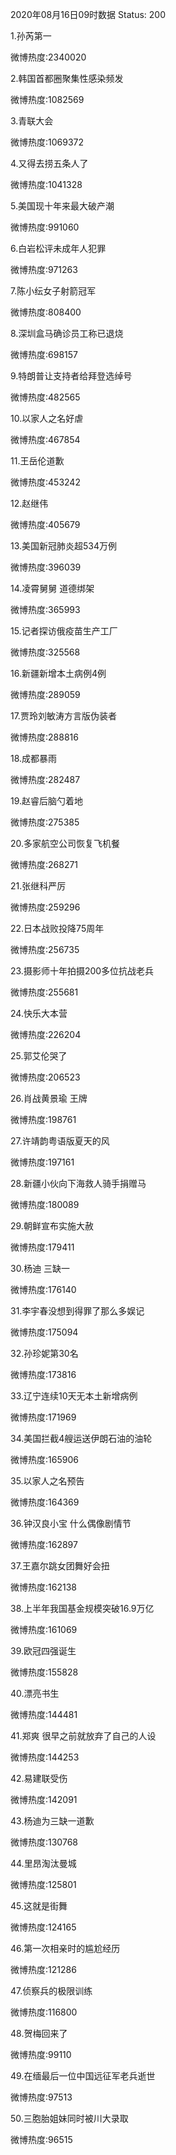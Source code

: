 2020年08月16日09时数据
Status: 200

1.孙芮第一

微博热度:2340020

2.韩国首都圈聚集性感染频发

微博热度:1082569

3.青联大会

微博热度:1069372

4.又得去捞五条人了

微博热度:1041328

5.美国现十年来最大破产潮

微博热度:991060

6.白岩松评未成年人犯罪

微博热度:971263

7.陈小纭女子射箭冠军

微博热度:808400

8.深圳盒马确诊员工称已退烧

微博热度:698157

9.特朗普让支持者给拜登选绰号

微博热度:482565

10.以家人之名好虐

微博热度:467854

11.王岳伦道歉

微博热度:453242

12.赵继伟

微博热度:405679

13.美国新冠肺炎超534万例

微博热度:396039

14.凌霄舅舅 道德绑架

微博热度:365993

15.记者探访俄疫苗生产工厂

微博热度:325568

16.新疆新增本土病例4例

微博热度:289059

17.贾玲刘敏涛方言版伪装者

微博热度:288816

18.成都暴雨

微博热度:282487

19.赵睿后脑勺着地

微博热度:275385

20.多家航空公司恢复飞机餐

微博热度:268271

21.张继科严厉

微博热度:259296

22.日本战败投降75周年

微博热度:256735

23.摄影师十年拍摄200多位抗战老兵

微博热度:255681

24.快乐大本营

微博热度:226204

25.郭艾伦哭了

微博热度:206523

26.肖战黄景瑜 王牌

微博热度:198761

27.许靖韵粤语版夏天的风

微博热度:197161

28.新疆小伙向下海救人骑手捐赠马

微博热度:180089

29.朝鲜宣布实施大赦

微博热度:179411

30.杨迪 三缺一

微博热度:176140

31.李宇春没想到得罪了那么多娱记

微博热度:175094

32.孙珍妮第30名

微博热度:173816

33.辽宁连续10天无本土新增病例

微博热度:171969

34.美国拦截4艘运送伊朗石油的油轮

微博热度:165906

35.以家人之名预告

微博热度:164369

36.钟汉良小宝 什么偶像剧情节

微博热度:162897

37.王嘉尔跳女团舞好会扭

微博热度:162138

38.上半年我国基金规模突破16.9万亿

微博热度:161069

39.欧冠四强诞生

微博热度:155828

40.漂亮书生

微博热度:144481

41.郑爽 很早之前就放弃了自己的人设

微博热度:144253

42.易建联受伤

微博热度:142091

43.杨迪为三缺一道歉

微博热度:130768

44.里昂淘汰曼城

微博热度:125801

45.这就是街舞

微博热度:124165

46.第一次相亲时的尴尬经历

微博热度:121286

47.侦察兵的极限训练

微博热度:116800

48.贺梅回来了

微博热度:99110

49.在缅最后一位中国远征军老兵逝世

微博热度:97513

50.三胞胎姐妹同时被川大录取

微博热度:96515

